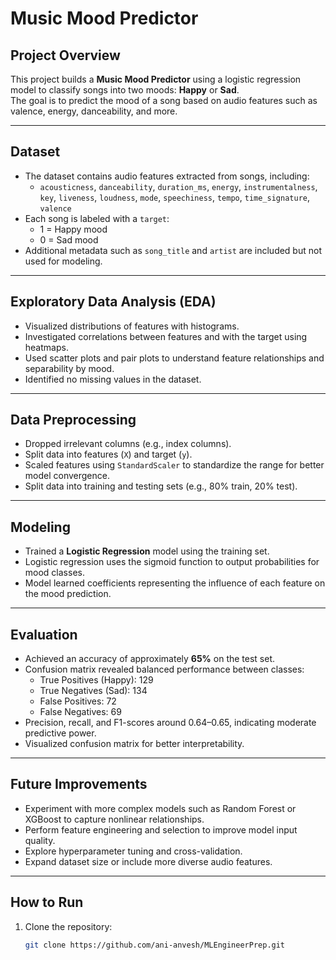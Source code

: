 # Music Mood Predictor

## Project Overview
This project builds a **Music Mood Predictor** using a logistic regression model to classify songs into two moods: **Happy** or **Sad**.  
The goal is to predict the mood of a song based on audio features such as valence, energy, danceability, and more.

---

## Dataset
- The dataset contains audio features extracted from songs, including:
  - `acousticness`, `danceability`, `duration_ms`, `energy`, `instrumentalness`, `key`, `liveness`, `loudness`, `mode`, `speechiness`, `tempo`, `time_signature`, `valence`
- Each song is labeled with a `target`:
  - 1 = Happy mood
  - 0 = Sad mood
- Additional metadata such as `song_title` and `artist` are included but not used for modeling.

---

## Exploratory Data Analysis (EDA)
- Visualized distributions of features with histograms.
- Investigated correlations between features and with the target using heatmaps.
- Used scatter plots and pair plots to understand feature relationships and separability by mood.
- Identified no missing values in the dataset.

---

## Data Preprocessing
- Dropped irrelevant columns (e.g., index columns).
- Split data into features (`X`) and target (`y`).
- Scaled features using `StandardScaler` to standardize the range for better model convergence.
- Split data into training and testing sets (e.g., 80% train, 20% test).

---

## Modeling
- Trained a **Logistic Regression** model using the training set.
- Logistic regression uses the sigmoid function to output probabilities for mood classes.
- Model learned coefficients representing the influence of each feature on the mood prediction.

---

## Evaluation
- Achieved an accuracy of approximately **65%** on the test set.
- Confusion matrix revealed balanced performance between classes:
  - True Positives (Happy): 129
  - True Negatives (Sad): 134
  - False Positives: 72
  - False Negatives: 69
- Precision, recall, and F1-scores around 0.64–0.65, indicating moderate predictive power.
- Visualized confusion matrix for better interpretability.

---

## Future Improvements
- Experiment with more complex models such as Random Forest or XGBoost to capture nonlinear relationships.
- Perform feature engineering and selection to improve model input quality.
- Explore hyperparameter tuning and cross-validation.
- Expand dataset size or include more diverse audio features.

---

## How to Run
1. Clone the repository:
   ```bash
   git clone https://github.com/ani-anvesh/MLEngineerPrep.git
